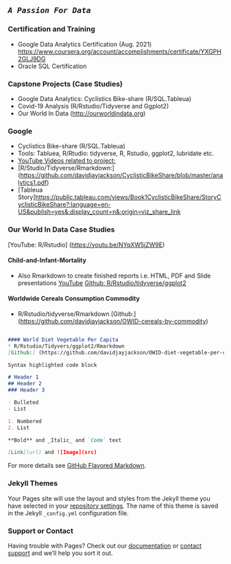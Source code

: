 ## *`A Passion For Data`*

### Certification and Training
* Google Data Analytics Certification    (Aug. 2021)
    https://www.coursera.org/account/accomplishments/certificate/YXGPH2GLJ9DG
* Oracle SQL Certification

### Capstone Projects (Case Studies)
* Google Data Analytics: Cyclistics Bike-share (R/SQL.Tableua)
*  Covid-19 Analysis (R/Rstudio/Tidyverse and Ggplot2)
*  Our World In Data (http://ourworldindata.org)

### Google 
* Cyclistics Bike-share (R/SQL.Tableua)
* Tools: Tabluea, R/Rtudio: tidyverse, R, Rstudio, ggplot2, lubridate etc.
* [YouTube Videos related to project:](https://youtube.com/playlist?list=PLnBliEe9L853Rrts3QKXzf-RL49uuTa57)
* [R/Studio/Tidyverse/Rmarkdown:] (https://github.com/davidjayjackson/CyclisticBikeShare/blob/master/analytics1.pdf)
* [Tableua Story]https://public.tableau.com/views/Book1CyclisticBikeShare/StoryCyclisticBikeShare?:language=en-US&publish=yes&:display_count=n&:origin=viz_share_link

### Our World In Data Case Studies
[YouTube: R/Rstudio] (https://youtu.be/NYqXW5jZW9E)
#### Child-and-Infant-Mortality
* Also Rmarkdown to create finished reports i.e. HTML, PDF and Slide presentations
[YouTube](https://www.youtube.com/watch?v=NYqXW5jZW9E&list=PLnBliEe9L851D687E7u_seIQYCJUcJYHV)
[Github: R/Rstudio/tidyverse/ggplot2](https://github.com/davidjayjackson/OWID-Child-and-Infant-Mortality)

#### Worldwide Cereals Consumption Commodity
* R/Rstudio/tidyverse/Rmarkdown
[Github:] (https://github.com/davidjayjackson/OWID-cereals-by-commodity)
```markdown

#### World Diet Vegetable Per Capita
* R/Rstudio/Tidyvers/ggplot2/Rmarkdown
[Github:] (https://github.com/davidjayjackson/OWID-diet-vegetable-per-capita)

Syntax highlighted code block

# Header 1
## Header 2
### Header 3

- Bulleted
- List

1. Numbered
2. List

**Bold** and _Italic_ and `Code` text

[Link](url) and ![Image](src)
```

For more details see [GitHub Flavored Markdown](https://guides.github.com/features/mastering-markdown/).

### Jekyll Themes

Your Pages site will use the layout and styles from the Jekyll theme you have selected in your [repository settings](https://github.com/davidjayjackson/datanalytics/settings/pages). The name of this theme is saved in the Jekyll `_config.yml` configuration file.

### Support or Contact

Having trouble with Pages? Check out our [documentation](https://docs.github.com/categories/github-pages-basics/) or [contact support](https://support.github.com/contact) and we’ll help you sort it out.
